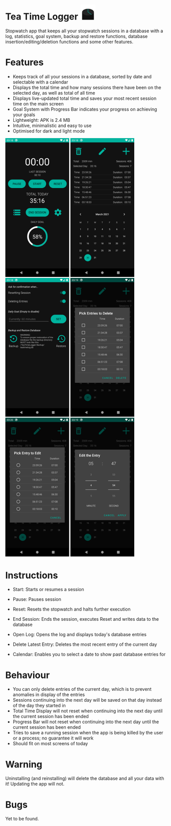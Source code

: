# Tea Time Logger <img src="https://github.com/DerEasy/Tea-Time-Logger/blob/main/Images/Icons/App%20Icon%20Vector%20Graphic.svg" width="48">
Stopwatch app that keeps all your stopwatch sessions in a database with a log, statistics, goal system, backup and restore functions, database insertion/editing/deletion functions and some other features.

# Features
- Keeps track of all your sessions in a database, sorted by date and selectable with a calendar
- Displays the total time and how many sessions there have been on the selected day, as well as total of all time
- Displays live-updated total time and saves your most recent session time on the main screen
- Goal System with Progress Bar indicates your progress on achieving your goals
- Lightweight: APK is 2.4 MB
- Intuitive, minimalistic and easy to use
- Optimised for dark and light mode

<img src="https://github.com/DerEasy/Tea-Time-Logger/blob/main/Images/Screenshots/Main.png" width="200"> <img src="https://github.com/DerEasy/Tea-Time-Logger/blob/main/Images/Screenshots/Log.png" width="200"> <img src="https://github.com/DerEasy/Tea-Time-Logger/blob/main/Images/Screenshots/Settings.png" width="200"> <img src="https://github.com/DerEasy/Tea-Time-Logger/blob/main/Images/Screenshots/DeletePicker.png" width="200"> <img src="https://github.com/DerEasy/Tea-Time-Logger/blob/main/Images/Screenshots/EditPicker.png" width="200"> <img src="https://github.com/DerEasy/Tea-Time-Logger/blob/main/Images/Screenshots/EditDialog.png" width="200">



# Instructions
- Start: Starts or resumes a session
- Pause: Pauses session
- Reset: Resets the stopwatch and halts further execution

- End Session: Ends the session, executes Reset and writes data to the database
- Open Log: Opens the log and displays today's database entries
- Delete Latest Entry: Deletes the most recent entry of the current day
- Calendar: Enables you to select a date to show past database entries for


# Behaviour
- You can only delete entries of the current day, which is to prevent anomalies in display of the entries
- Sessions continuing into the next day will be saved on that day instead of the day they started in
- Total Time Display will not reset when continuing into the next day until the current session has been ended
- Progress Bar will not reset when continuing into the next day until the current session has been ended
- Tries to save a running session when the app is being killed by the user or a process; no guarantee it will work
- Should fit on most screens of today


# Warning
Uninstalling (and reinstalling) will delete the database and all your data with it!
Updating the app will not.


# Bugs
Yet to be found.
